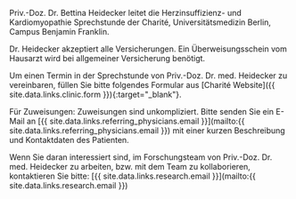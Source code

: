 Priv.-Doz. Dr. Bettina Heidecker leitet die Herzinsuffizienz- und Kardiomyopathie Sprechstunde der Charité, Universitätsmedizin Berlin, Campus Benjamin Franklin. 

Dr. Heidecker akzeptiert alle Versicherungen.  Ein Überweisungsschein vom Hausarzt wird bei allgemeiner Versicherung benötigt. 

Um einen Termin in der Sprechstunde von Priv.-Doz. Dr. med. Heidecker zu vereinbaren, füllen Sie bitte folgendes Formular aus
[Charité Website]({{ site.data.links.clinic.form }}){:target="_blank"}.

Für Zuweisungen: Zuweisungen sind unkompliziert. 
Bitte senden Sie ein E-Mail an [{{ site.data.links.referring_physicians.email }}](mailto:{{ site.data.links.referring_physicians.email }}) mit einer kurzen Beschreibung und Kontaktdaten des Patienten. 

Wenn Sie daran interessiert sind, im Forschungsteam von Priv.-Doz. Dr. med. Heidecker zu arbeiten, bzw. mit dem Team zu kollaborieren, kontaktieren Sie bitte:
[{{ site.data.links.research.email }}](mailto:{{ site.data.links.research.email }})
